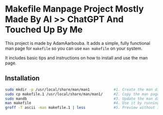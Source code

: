 # Makefile Manpage Project Mostly Made By AI >> ChatGPT And Touched Up By Me

This project is made by AdamAarbouba. It adds a simple, fully functional man page for `makefile` so you can use `man makefile` on your system.

It includes basic tips and instructions on how to install and use the man page.

## Installation


```bash
sudo mkdir -p /usr/local/share/man/man1           #1. Create the man directory if it doesn’t exist
sudo cp makefile.1 /usr/local/share/man/man1/     #2. Copy the man page file
sudo mandb                                        #3. Update the man database (optional):
man makefile                                      #4. Use it by running
groff -T ascii -man makefile.1 | less             #5. Preview without installing


